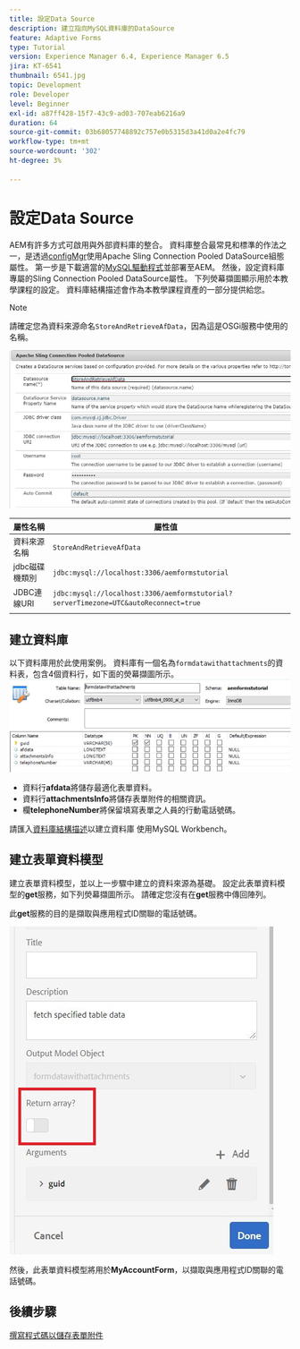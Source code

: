 ```yaml
---
title: 設定Data Source
description: 建立指向MySQL資料庫的DataSource
feature: Adaptive Forms
type: Tutorial
version: Experience Manager 6.4, Experience Manager 6.5
jira: KT-6541
thumbnail: 6541.jpg
topic: Development
role: Developer
level: Beginner
exl-id: a87ff428-15f7-43c9-ad03-707eab6216a9
duration: 64
source-git-commit: 03b68057748892c757e0b5315d3a41d0a2e4fc79
workflow-type: tm+mt
source-wordcount: '302'
ht-degree: 3%

---
```


# 設定Data Source

AEM有許多方式可啟用與外部資料庫的整合。 資料庫整合最常見和標準的作法之一，是透過[configMgr](http://localhost:4502/system/console/configMgr)使用Apache Sling Connection Pooled DataSource組態屬性。
第一步是下載適當的[MySQL驅動程式](https://mvnrepository.com/artifact/mysql/mysql-connector-java)並部署至AEM。
然後，設定資料庫專屬的Sling Connection Pooled DataSource屬性。 下列熒幕擷圖顯示用於本教學課程的設定。 資料庫結構描述會作為本教學課程資產的一部分提供給您。

>[!NOTE]
>請確定您為資料來源命名`StoreAndRetrieveAfData`，因為這是OSGi服務中使用的名稱。


![資料來源](assets/data-source.JPG)

| 屬性名稱 | 屬性值 |   |
|---------------------|------------------------------------------------------------------------------------|---|
| 資料來源名稱 | `StoreAndRetrieveAfData` |   |
| jdbc磁碟機類別 | `jdbc:mysql://localhost:3306/aemformstutorial` |   |
| JDBC連線URI | `jdbc:mysql://localhost:3306/aemformstutorial?serverTimezone=UTC&autoReconnect=true` |   |
|                     |                                                                                    |   |


## 建立資料庫


以下資料庫用於此使用案例。 資料庫有一個名為`formdatawithattachments`的資料表，包含4個資料行，如下面的熒幕擷圖所示。
![資料庫](assets/table-schema.JPG)

* 資料行&#x200B;**afdata**&#x200B;將儲存最適化表單資料。
* 資料行&#x200B;**attachmentsInfo**&#x200B;將儲存表單附件的相關資訊。
* 欄&#x200B;**telephoneNumber**&#x200B;將保留填寫表單之人員的行動電話號碼。

請匯入[資料庫結構描述](assets/data-base-schema.sql)以建立資料庫
使用MySQL Workbench。

## 建立表單資料模型

建立表單資料模型，並以上一步驟中建立的資料來源為基礎。
設定此表單資料模型的&#x200B;**get**&#x200B;服務，如下列熒幕擷圖所示。
請確定您沒有在&#x200B;**get**&#x200B;服務中傳回陣列。

此&#x200B;**get**&#x200B;服務的目的是擷取與應用程式ID關聯的電話號碼。

![取得服務](assets/get-service.JPG)

然後，此表單資料模型將用於&#x200B;**MyAccountForm**，以擷取與應用程式ID關聯的電話號碼。

## 後續步驟

[撰寫程式碼以儲存表單附件](./store-form-attachments.md)
